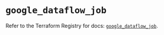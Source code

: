 # `google_dataflow_job`

Refer to the Terraform Registry for docs: [`google_dataflow_job`](https://registry.terraform.io/providers/hashicorp/google/6.36.0/docs/resources/dataflow_job).
